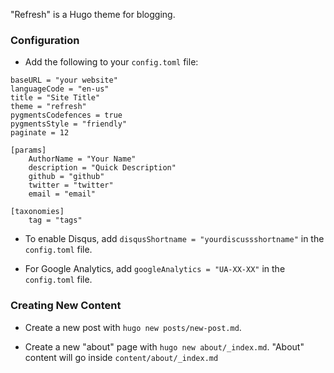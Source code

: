 "Refresh" is a Hugo theme for blogging.

### Configuration

- Add the following to your `config.toml` file:

```
baseURL = "your website"
languageCode = "en-us"
title = "Site Title"
theme = "refresh"
pygmentsCodefences = true
pygmentsStyle = "friendly"
paginate = 12

[params]
    AuthorName = "Your Name"
    description = "Quick Description"
    github = "github"
    twitter = "twitter"
    email = "email"

[taxonomies]
    tag = "tags"
```

- To enable Disqus, add `disqusShortname = "yourdiscussshortname"` in the `config.toml` file.

- For Google Analytics, add `googleAnalytics = "UA-XX-XX"` in the `config.toml` file.

### Creating New Content

- Create a new post with `hugo new posts/new-post.md`.

- Create a new "about" page with `hugo new about/_index.md`. "About" content will go inside `content/about/_index.md`

